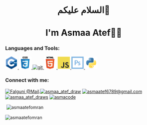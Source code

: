 <h1 align="center">السلام عليكم🤍 </h1>
<h1 align="center">     I'm Asmaa Atef👋🏻</h1>


<h3 align="left">Languages and Tools:</h3>
<p align="left"> <a href="https://www.w3schools.com/cpp/" target="_blank" rel="noreferrer"> <img src="https://raw.githubusercontent.com/devicons/devicon/master/icons/cplusplus/cplusplus-original.svg" alt="cplusplus" width="40" height="40"/> </a> <a href="https://www.w3schools.com/css/" target="_blank" rel="noreferrer"> <img src="https://raw.githubusercontent.com/devicons/devicon/master/icons/css3/css3-original-wordmark.svg" alt="css3" width="40" height="40"/> </a> <a href="https://git-scm.com/" target="_blank" rel="noreferrer"> <img src="https://www.vectorlogo.zone/logos/git-scm/git-scm-icon.svg" alt="git" width="40" height="40"/> </a> <a href="https://www.w3.org/html/" target="_blank" rel="noreferrer"> <img src="https://raw.githubusercontent.com/devicons/devicon/master/icons/html5/html5-original-wordmark.svg" alt="html5" width="40" height="40"/> </a> <a href="https://developer.mozilla.org/en-US/docs/Web/JavaScript" target="_blank" rel="noreferrer"> <img src="https://raw.githubusercontent.com/devicons/devicon/master/icons/javascript/javascript-original.svg" alt="javascript" width="40" height="40"/> </a> <a href="https://www.photoshop.com/en" target="_blank" rel="noreferrer"> <img src="https://raw.githubusercontent.com/devicons/devicon/master/icons/photoshop/photoshop-line.svg" alt="photoshop" width="40" height="40"/> </a> <a href="https://www.python.org" target="_blank" rel="noreferrer"> <img src="https://raw.githubusercontent.com/devicons/devicon/master/icons/python/python-original.svg" alt="python" width="40" height="40"/> </a> </p>

<h3 align="left">Connect with me:</h3>
<p align="left">
<a href="mailto:asmaatef6789@gmail.com">
  <img align="center" alt="Falguni @Mail" height="30" src="https://upload.wikimedia.org/wikipedia/commons/7/7e/Gmail_icon_%282020%29.svg" />
<a href="https://twitter.com/asmaa_atef_draw" target="blank"><img align="center" src="https://raw.githubusercontent.com/rahuldkjain/github-profile-readme-generator/master/src/images/icons/Social/twitter.svg" alt="asmaa_atef_draw" height="40" width="40" /></a>
<a href="https://linkedin.com/in/asmaa-atef-161241211" target="blank"><img align="center" src="https://raw.githubusercontent.com/rahuldkjain/github-profile-readme-generator/master/src/images/icons/Social/linked-in-alt.svg" alt="asmaatef6789@gmail.com" height="40" width="40" /></a>
<a href="https://instagram.com/asmaa_atef_draws" target="blank"><img align="center" src="https://raw.githubusercontent.com/rahuldkjain/github-profile-readme-generator/master/src/images/icons/Social/instagram.svg" alt="asmaa_atef_draws" height="40" width="40" /></a>
<a href="https://codeforces.com/profile/Asma_code" target="blank"><img align="center" src="https://raw.githubusercontent.com/rahuldkjain/github-profile-readme-generator/master/src/images/icons/Social/codeforces.svg" alt="asmacode" height="40" /></a>
</p>
<p>&nbsp;<img align="center" src="https://github-readme-stats.vercel.app/api?username=asmaatefomran&show_icons=true&locale=en" alt="asmaatefomran" /></p>

<p><img align="center" src="https://github-readme-streak-stats.herokuapp.com/?user=asmaatefomran&" alt="asmaatefomran" /></p>
